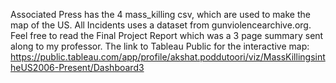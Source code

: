 Associated Press has the 4 mass_killing csv, which are used to make the map of the US. All Incidents uses a dataset from gunviolencearchive.org. Feel free to read the Final Project Report which was a 3 page summary sent along to my professor.
The link to Tableau Public for the interactive map:   https://public.tableau.com/app/profile/akshat.poddutoori/viz/MassKillingsintheUS2006-Present/Dashboard3
